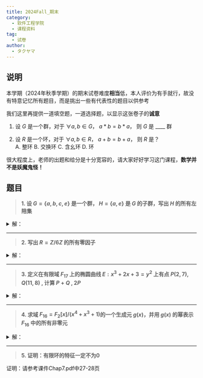 ```yaml
---
title: 2024Fall_期末
category:
  - 软件工程学院
  - 课程资料
tag:
  - 试卷
author:
  - タクヤマ
---
```


## 说明

本学期（2024年秋季学期）的期末试卷难度**相当**低，本人评价为有手就行，故没有特意记忆所有题目，而是挑出一些有代表性的题目以供参考

我们这里再提供一道填空题，一道选择题，以显示这张卷子的**诚意**  
<ol>
  <li>

  设 $G$ 是一个群，对于 $\forall a,b \in G$， $a*b=b*a$， 则 $G$ 是 ____ 群
  </li>
  <li>

  设 $R$ 是一个环，对于 $\forall a,b \in R$， $a+b=b+a$， 则 $R$ 是？  
  A. 整环 B. 交换环 C. 含幺环 D. 环
  </li>
</ol>

很大程度上，老师的出题和给分是十分宽容的，请大家好好学习这门课程，**数学并不是妖魔鬼怪！**

## 题目

> **1. 设 $G=\{a,b,c,e\}$ 是一个群， $H=\{a,e\}$ 是 $G$ 的子群，写出 $H$ 的所有左陪集**

<details>

<summary>解：</summary>

将 $G$ 中元素 $g$ 各个代入，计算 $gH$  

- $g = e$：
    $eH = H$
  
- $g = a$：
    $aH = \{ a \cdot a, a \cdot e \} = \{ a^2, a \}$，由于 $G$ 是群，且 $H$ 是子群，所以 $a^2$ 必须是 $G$ 中元素。
    故 $a^2 = e$，则： $aH = \{ e, a \} = H$
  
- $g = b$：
    $bH = \{ b \cdot a, b \cdot e \} = \{ ba, b \}$，
    假设 $ba = c$ ，则：
    $bH = \{ c, b \}$
  
- $g = c$：
    $cH = \{ c \cdot a, c \cdot e \} = \{ ca, c \}$，
    假设 $ca = b$ ，则：
    $cH = \{ b, c \} = bH$  

综上所述，H的所有子陪集是 $\{ e, a \}, \{ b, c \}$

</details>

***

> **2. 写出 $R=Z/6Z$ 的所有零因子**

<details>

<summary>解：</summary>

  $R=Z/6Z \cong Z_6$，我们只要考虑 $Z_6$ 上的性质：
  显然有 $2\*3 \equiv 0 \pmod{6}, 4*3 \equiv 0 \pmod{6}$，所以零因子是2，3，4

</details>

***

> **3. 定义在有限域 $F_{17}$ 上的椭圆曲线 $E: x^3 + 2x + 3 = y^2$ 上有点 $P(2, 7), Q(11, 8)$ , 计算 $P+Q$ , $2P$**

<details>

<summary>解：</summary>

  直接计算即可，我们这里直接给出答案： $P+Q = (8, 15)$ , $2P = (14, 15)$

</details>

***

> **4. 求域 $F_{16}=F_2[x]/(x^4+x^3+1)$的一个生成元 $g(x)$，并用 $g(x)$ 的幂表示 $F_{16}$ 中的所有非零元**

<details>

<summary>解：</summary>

  这时候有同学要问了，生成元怎么找啊？其实很简单，直接验证就可以了，（出于强大的直觉和观察力）我们在这里直接验证 $x$ :

  | $x^n$    | $x^n\pmod{x^4+x^3+1}$ |
  | -------- | --------------------- |
  | $x^0$    | $1$                   |
  | $x^1$    | $x$                   |
  | $x^2$    | $x^2$                 |
  | $x^3$    | $x^3$                 |
  | $x^4$    | $x^3 + 1$             |
  | $x^5$    | $x^3 + x + 1$         |
  | $x^6$    | $x^3 + x^2 + x + 1$   |
  | $x^7$    | $1 + x^2 + x$         |
  | $x^8$    | $x^2 + x + 1$         |
  | $x^9$    | $x^3 + x^2 + x$       |
  | $x^{10}$ | $x^3 + x^2 + x + 1$   |
  | $x^{11}$ | $x^3 + x + 1$         |
  | $x^{12}$ | $x^3 + 1$             |
  | $x^{13}$ | $x^3$                 |
  | $x^{14}$ | $x^2$                 |

如上表，由 $x$ 生成的15个非零元素互不相等，所以 $x$ 确实是生成元，非零元的表示如表中所示

</details>

***

> **5. 证明：有限环的特征一定不为0**

证明：请参考课件Chap7.pdf中27-28页
